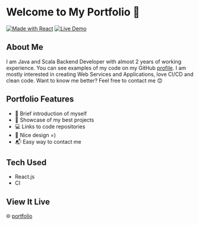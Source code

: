 # Welcome to My Portfolio 👋

[![Made with React](https://img.shields.io/badge/Made%20with-React-61DAFB?logo=react&logoColor=white)](https://reactjs.org/)
[![Live Demo](https://img.shields.io/badge/Live-Demo-success?style=flat)](https://luminitetime.github.io/portfolio)

## About Me
I am Java and Scala Backend Developer with almost 2 years of working experience. You can see examples of my code on my GitHub [profile](https://github.com/LuminiteTime). I am mostly interested in creating Web Services and Applications, love CI/CD and clean code. Want to know me better? Feel free to contact me 😊

## Portfolio Features
- 👤 Brief introduction of myself
- 🎨 Showcase of my best projects
- 💻 Links to code repositories
- 📱 Nice design =)
- 📬 Easy way to contact me

## Tech Used
- React.js
- CI

## View It Live
🌐 [portfolio](https://luminitetime.github.io/portfolio/)

